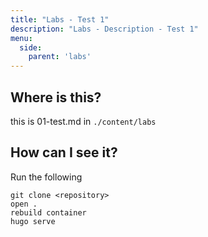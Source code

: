 ```yaml
---
title: "Labs - Test 1"
description: "Labs - Description - Test 1"
menu:
  side:
    parent: 'labs'
---
```



## Where is this?

this is 01-test.md in `./content/labs`

## How can I see it?

Run the following

```
git clone <repository>
open .
rebuild container
hugo serve
```
